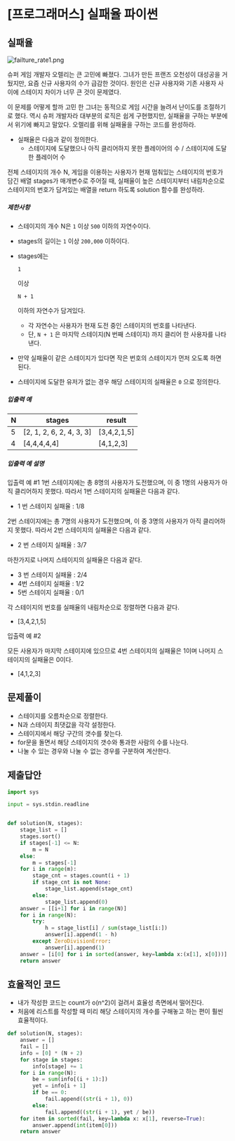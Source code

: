 # [프로그래머스] 실패율 파이썬

## 실패율

![failture_rate1.png](https://grepp-programmers.s3.amazonaws.com/files/production/bde471d8ac/48ddf1cc-c4ea-499d-b431-9727ee799191.png)

슈퍼 게임 개발자 오렐리는 큰 고민에 빠졌다. 그녀가 만든 프랜즈 오천성이 대성공을 거뒀지만, 요즘 신규 사용자의 수가 급감한 것이다. 원인은 신규 사용자와 기존 사용자 사이에 스테이지 차이가 너무 큰 것이 문제였다.

이 문제를 어떻게 할까 고민 한 그녀는 동적으로 게임 시간을 늘려서 난이도를 조절하기로 했다. 역시 슈퍼 개발자라 대부분의 로직은 쉽게 구현했지만, 실패율을 구하는 부분에서 위기에 빠지고 말았다. 오렐리를 위해 실패율을 구하는 코드를 완성하라.

- 실패율은 다음과 같이 정의한다.
  - 스테이지에 도달했으나 아직 클리어하지 못한 플레이어의 수 / 스테이지에 도달한 플레이어 수

전체 스테이지의 개수 N, 게임을 이용하는 사용자가 현재 멈춰있는 스테이지의 번호가 담긴 배열 stages가 매개변수로 주어질 때, 실패율이 높은 스테이지부터 내림차순으로 스테이지의 번호가 담겨있는 배열을 return 하도록 solution 함수를 완성하라.

##### 제한사항

- 스테이지의 개수 N은 `1` 이상 `500` 이하의 자연수이다.

- stages의 길이는 `1` 이상 `200,000` 이하이다.

- stages에는

   

  ```
  1
  ```

   

  이상

   

  ```
  N + 1
  ```

   

  이하의 자연수가 담겨있다.

  - 각 자연수는 사용자가 현재 도전 중인 스테이지의 번호를 나타낸다.
  - 단, `N + 1` 은 마지막 스테이지(N 번째 스테이지) 까지 클리어 한 사용자를 나타낸다.

- 만약 실패율이 같은 스테이지가 있다면 작은 번호의 스테이지가 먼저 오도록 하면 된다.

- 스테이지에 도달한 유저가 없는 경우 해당 스테이지의 실패율은 `0` 으로 정의한다.

##### 입출력 예

| N    | stages                   | result      |
| ---- | ------------------------ | ----------- |
| 5    | [2, 1, 2, 6, 2, 4, 3, 3] | [3,4,2,1,5] |
| 4    | [4,4,4,4,4]              | [4,1,2,3]   |

##### 입출력 예 설명

입출력 예 #1
1번 스테이지에는 총 8명의 사용자가 도전했으며, 이 중 1명의 사용자가 아직 클리어하지 못했다. 따라서 1번 스테이지의 실패율은 다음과 같다.

- 1 번 스테이지 실패율 : 1/8

2번 스테이지에는 총 7명의 사용자가 도전했으며, 이 중 3명의 사용자가 아직 클리어하지 못했다. 따라서 2번 스테이지의 실패율은 다음과 같다.

- 2 번 스테이지 실패율 : 3/7

마찬가지로 나머지 스테이지의 실패율은 다음과 같다.

- 3 번 스테이지 실패율 : 2/4
- 4번 스테이지 실패율 : 1/2
- 5번 스테이지 실패율 : 0/1

각 스테이지의 번호를 실패율의 내림차순으로 정렬하면 다음과 같다.

- [3,4,2,1,5]

입출력 예 #2

모든 사용자가 마지막 스테이지에 있으므로 4번 스테이지의 실패율은 1이며 나머지 스테이지의 실패율은 0이다.

- [4,1,2,3]

## 문제풀이

- 스테이지를 오름차순으로 정렬한다.
- N과 스테이지 최댓값을 각각 설정한다.
- 스테이지에서 해당 구간의 갯수를 찾는다.
- for문을 돌면서 해당 스테이지의 갯수와 통과한 사람의 수를 나눈다.
- 나눌 수 있는 경우와 나눌 수 없는 경우를 구분하여 계산한다.

## 제출답안

```python
import sys

input = sys.stdin.readline


def solution(N, stages):
    stage_list = []
    stages.sort()
    if stages[-1] <= N:
        m = N
    else:
        m = stages[-1]
    for i in range(m):
        stage_cnt = stages.count(i + 1)
        if stage_cnt is not None:
            stage_list.append(stage_cnt)
        else:
            stage_list.append(0)
    answer = [[i+1] for i in range(N)]
    for i in range(N):
        try:
            h = stage_list[i] / sum(stage_list[i:])
            answer[i].append(1 - h)
        except ZeroDivisionError:
            answer[i].append(1)
    answer = [i[0] for i in sorted(answer, key=lambda x:(x[1], x[0]))]
    return answer
```


## 효율적인 코드

- 내가 작성한 코드는 count가 o(n^2)이 걸려서 효율성 측면에서 떨어진다.
- 처음에 리스트를 작성할 때 미리 해당 스테이지의 개수를 구해놓고 하는 편이 훨씬 효율적이다.

```python
def solution(N, stages):
    answer = []
    fail = []
    info = [0] * (N + 2)
    for stage in stages:
        info[stage] += 1
    for i in range(N):
        be = sum(info[(i + 1):])
        yet = info[i + 1]
        if be == 0:
            fail.append((str(i + 1), 0))
        else:
            fail.append((str(i + 1), yet / be))
    for item in sorted(fail, key=lambda x: x[1], reverse=True):
        answer.append(int(item[0]))
    return answer
```


